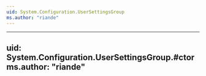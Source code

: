 ```yaml
---
uid: System.Configuration.UserSettingsGroup
ms.author: "riande"
---
```


---
uid: System.Configuration.UserSettingsGroup.#ctor
ms.author: "riande"
---
